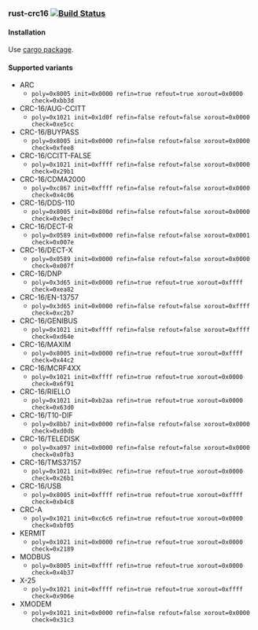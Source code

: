 ### rust-crc16 [![Build Status](https://travis-ci.org/blackbeam/rust-crc16.svg?branch=master)](https://travis-ci.org/blackbeam/rust-crc16)

#### Installation

Use [cargo package](https://crates.io/crates/crc16).

#### Supported variants
* ARC
  * ```poly=0x8005 init=0x0000 refin=true refout=true xorout=0x0000 check=0xbb3d```
* CRC-16/AUG-CCITT
  * ```poly=0x1021 init=0x1d0f refin=false refout=false xorout=0x0000 check=0xe5cc```
* CRC-16/BUYPASS
  * ```poly=0x8005 init=0x0000 refin=false refout=false xorout=0x0000 check=0xfee8```
* CRC-16/CCITT-FALSE
  * ```poly=0x1021 init=0xffff refin=false refout=false xorout=0x0000 check=0x29b1```
* CRC-16/CDMA2000
  * ```poly=0xc867 init=0xffff refin=false refout=false xorout=0x0000 check=0x4c06```
* CRC-16/DDS-110
  * ```poly=0x8005 init=0x800d refin=false refout=false xorout=0x0000 check=0x9ecf```
* CRC-16/DECT-R
  * ```poly=0x0589 init=0x0000 refin=false refout=false xorout=0x0001 check=0x007e```
* CRC-16/DECT-X
  * ```poly=0x0589 init=0x0000 refin=false refout=false xorout=0x0000 check=0x007f```
* CRC-16/DNP
  * ```poly=0x3d65 init=0x0000 refin=true refout=true xorout=0xffff check=0xea82```
* CRC-16/EN-13757
  * ```poly=0x3d65 init=0x0000 refin=false refout=false xorout=0xffff check=0xc2b7```
* CRC-16/GENIBUS
  * ```poly=0x1021 init=0xffff refin=false refout=false xorout=0xffff check=0xd64e```
* CRC-16/MAXIM
  * ```poly=0x8005 init=0x0000 refin=true refout=true xorout=0xffff check=0x44c2```
* CRC-16/MCRF4XX
  * ```poly=0x1021 init=0xffff refin=true refout=true xorout=0x0000 check=0x6f91```
* CRC-16/RIELLO
  * ```poly=0x1021 init=0xb2aa refin=true refout=true xorout=0x0000 check=0x63d0```
* CRC-16/T10-DIF
  * ```poly=0x8bb7 init=0x0000 refin=false refout=false xorout=0x0000 check=0xd0db```
* CRC-16/TELEDISK
  * ```poly=0xa097 init=0x0000 refin=false refout=false xorout=0x0000 check=0x0fb3```
* CRC-16/TMS37157
  * ```poly=0x1021 init=0x89ec refin=true refout=true xorout=0x0000 check=0x26b1```
* CRC-16/USB
  * ```poly=0x8005 init=0xffff refin=true refout=true xorout=0xffff check=0xb4c8```
* CRC-A
  * ```poly=0x1021 init=0xc6c6 refin=true refout=true xorout=0x0000 check=0xbf05```
* KERMIT
  * ```poly=0x1021 init=0x0000 refin=true refout=true xorout=0x0000 check=0x2189```
* MODBUS
  * ```poly=0x8005 init=0xffff refin=true refout=true xorout=0x0000 check=0x4b37```
* X-25
  * ```poly=0x1021 init=0xffff refin=true refout=true xorout=0xffff check=0x906e```
* XMODEM
  * ```poly=0x1021 init=0x0000 refin=false refout=false xorout=0x0000 check=0x31c3```
